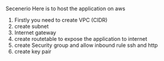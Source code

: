 Secenerio Here is to host the application on aws
 1. Firstly you need to create VPC (CIDR)
 2. create subnet
 3. Internet gateway
 4. create routetable to expose the application to internet
 5. create Security group and allow inbound rule ssh and http
 6. create key pair

